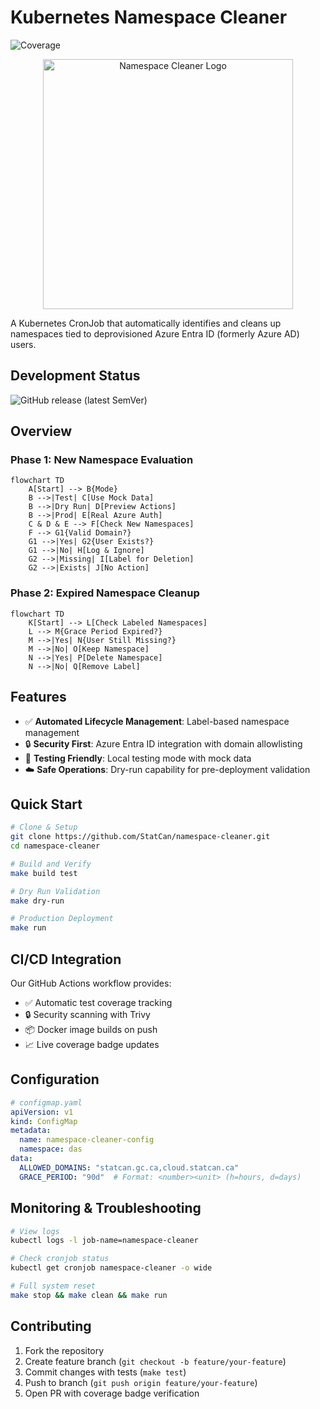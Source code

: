 # Kubernetes Namespace Cleaner
![Coverage](https://img.shields.io/badge/Coverage-46.8%25-red)

<p align="center">
  <img src="https://github.com/user-attachments/assets/7f10d356-9312-4483-aea0-33aeef6880d9" alt="Namespace Cleaner Logo" width="400"/>
</p>

A Kubernetes CronJob that automatically identifies and cleans up namespaces tied to deprovisioned Azure Entra ID (formerly Azure AD) users.

## Development Status

![GitHub release (latest SemVer)](https://img.shields.io/github/v/release/StatCan/namespace-cleaner)

## Overview

### Phase 1: New Namespace Evaluation
```mermaid
flowchart TD
    A[Start] --> B{Mode}
    B -->|Test| C[Use Mock Data]
    B -->|Dry Run| D[Preview Actions]
    B -->|Prod| E[Real Azure Auth]
    C & D & E --> F[Check New Namespaces]
    F --> G1{Valid Domain?}
    G1 -->|Yes| G2{User Exists?}
    G1 -->|No| H[Log & Ignore]
    G2 -->|Missing| I[Label for Deletion]
    G2 -->|Exists| J[No Action]
```

### Phase 2: Expired Namespace Cleanup
```mermaid
flowchart TD
    K[Start] --> L[Check Labeled Namespaces]
    L --> M{Grace Period Expired?}
    M -->|Yes| N{User Still Missing?}
    M -->|No| O[Keep Namespace]
    N -->|Yes| P[Delete Namespace]
    N -->|No| Q[Remove Label]
```

## Features
- ✅ **Automated Lifecycle Management**: Label-based namespace management
- 🔒 **Security First**: Azure Entra ID integration with domain allowlisting
- 🧪 **Testing Friendly**: Local testing mode with mock data
- ☁️ **Safe Operations**: Dry-run capability for pre-deployment validation

## Quick Start
```bash
# Clone & Setup
git clone https://github.com/StatCan/namespace-cleaner.git
cd namespace-cleaner

# Build and Verify
make build test

# Dry Run Validation
make dry-run

# Production Deployment
make run
```

## CI/CD Integration
Our GitHub Actions workflow provides:
- ✅ Automatic test coverage tracking
- 🔒 Security scanning with Trivy
- 📦 Docker image builds on push
- 📈 Live coverage badge updates

## Configuration
```yaml
# configmap.yaml
apiVersion: v1
kind: ConfigMap
metadata:
  name: namespace-cleaner-config
  namespace: das
data:
  ALLOWED_DOMAINS: "statcan.gc.ca,cloud.statcan.ca"
  GRACE_PERIOD: "90d"  # Format: <number><unit> (h=hours, d=days)
```

## Monitoring & Troubleshooting
```bash
# View logs
kubectl logs -l job-name=namespace-cleaner

# Check cronjob status
kubectl get cronjob namespace-cleaner -o wide

# Full system reset
make stop && make clean && make run
```

## Contributing
1. Fork the repository
2. Create feature branch (`git checkout -b feature/your-feature`)
3. Commit changes with tests (`make test`)
4. Push to branch (`git push origin feature/your-feature`)
5. Open PR with coverage badge verification
